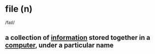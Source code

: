 # file (n)

/faɪl/

## a collection of [information](../i/information-n.md#data-that-is-processed-stored-or-sent-by-a-computer) stored together in a [computer](../c/computer-n.md#an-electronic-machine-that-can-store-organize-and-find-information-do-processes-with-numbers-and-other-data-and-control-other-machines), under a particular name